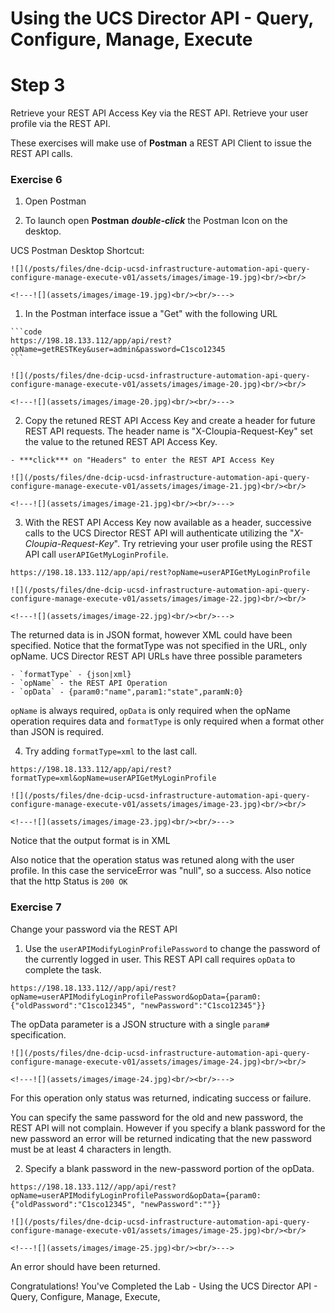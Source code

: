 # Using the UCS Director API - Query, Configure, Manage, Execute

# Step 3
Retrieve your REST API Access Key via the REST API. Retrieve your user profile via the REST API.

These exercises will make use of **Postman** a REST API Client to issue the REST API calls.

### Exercise 6

  1. Open Postman

  1. To launch open **Postman** ***double-click*** the Postman Icon on the desktop.

  UCS Postman Desktop Shortcut:

    ![](/posts/files/dne-dcip-ucsd-infrastructure-automation-api-query-configure-manage-execute-v01/assets/images/image-19.jpg)<br/><br/>

    <!---![](assets/images/image-19.jpg)<br/><br/>--->

  1. In the Postman interface issue a "Get" with the following URL

    ```code
    https://198.18.133.112/app/api/rest?opName=getRESTKey&user=admin&password=C1sco12345
    ```

    ![](/posts/files/dne-dcip-ucsd-infrastructure-automation-api-query-configure-manage-execute-v01/assets/images/image-20.jpg)<br/><br/>

    <!---![](assets/images/image-20.jpg)<br/><br/>--->

  2. Copy the retuned REST API Access Key and create a header for future REST API requests. The header name is "X-Cloupia-Request-Key" set the value to the retuned REST API Access Key.

    - ***click*** on "Headers" to enter the REST API Access Key

    ![](/posts/files/dne-dcip-ucsd-infrastructure-automation-api-query-configure-manage-execute-v01/assets/images/image-21.jpg)<br/><br/>

    <!---![](assets/images/image-21.jpg)<br/><br/>--->

  3. With the REST API Access Key now available as a header, successive calls to the UCS Director REST API will authenticate utilizing the "*X-Cloupia-Request-Key*". Try retrieving your user profile using the REST API call `userAPIGetMyLoginProfile`.

  ```code
  https://198.18.133.112/app/api/rest?opName=userAPIGetMyLoginProfile
  ```

    ![](/posts/files/dne-dcip-ucsd-infrastructure-automation-api-query-configure-manage-execute-v01/assets/images/image-22.jpg)<br/><br/>

    <!---![](assets/images/image-22.jpg)<br/><br/>--->

  The returned data is in JSON format, however XML could have been specified. Notice that the formatType was not specified in the URL, only opName.  UCS Director REST API URLs have three possible parameters

    - `formatType` - {json|xml}
    - `opName` - the REST API Operation
    - `opData` - {param0:"name",param1:"state",paramN:0}

  `opName` is always required, `opData` is only required when the opName operation requires data and `formatType` is only required when a format other than JSON is required.

  4. Try adding `formatType=xml` to the last call.

  ```code
  https://198.18.133.112/app/api/rest?formatType=xml&opName=userAPIGetMyLoginProfile
  ```

    ![](/posts/files/dne-dcip-ucsd-infrastructure-automation-api-query-configure-manage-execute-v01/assets/images/image-23.jpg)<br/><br/>

    <!---![](assets/images/image-23.jpg)<br/><br/>--->

  Notice that the output format is in XML

  Also notice that the operation status was retuned along with the user profile. In this case the serviceError was "null", so a success. Also notice that the http Status is `200 OK`

### Exercise 7

Change your password via the REST API

  1. Use the `userAPIModifyLoginProfilePassword` to change the password of the currently logged in user. This REST API call requires `opData` to complete the task.

  ```code
  https://198.18.133.112//app/api/rest?opName=userAPIModifyLoginProfilePassword&opData={param0:{"oldPassword":"C1sco12345", "newPassword":"C1sco12345"}}
  ```

  The opData parameter is a JSON structure with a single `param#` specification.

    ![](/posts/files/dne-dcip-ucsd-infrastructure-automation-api-query-configure-manage-execute-v01/assets/images/image-24.jpg)<br/><br/>

    <!---![](assets/images/image-24.jpg)<br/><br/>--->

  For this operation only status was returned, indicating success or failure.

  You can specify the same password for the old and new password, the REST API will not complain.  However if you specify a blank password for the new password an error will be returned indicating that the new password must be at least 4 characters in length.

  2. Specify a blank password in the new-password portion of the opData.

  ```code
  https://198.18.133.112//app/api/rest?opName=userAPIModifyLoginProfilePassword&opData={param0:{"oldPassword":"C1sco12345", "newPassword":""}}
  ```

    ![](/posts/files/dne-dcip-ucsd-infrastructure-automation-api-query-configure-manage-execute-v01/assets/images/image-25.jpg)<br/><br/>

    <!---![](assets/images/image-25.jpg)<br/><br/>--->

  An error should have been returned.

Congratulations! You've Completed the Lab - Using the UCS Director API - Query, Configure, Manage, Execute,
